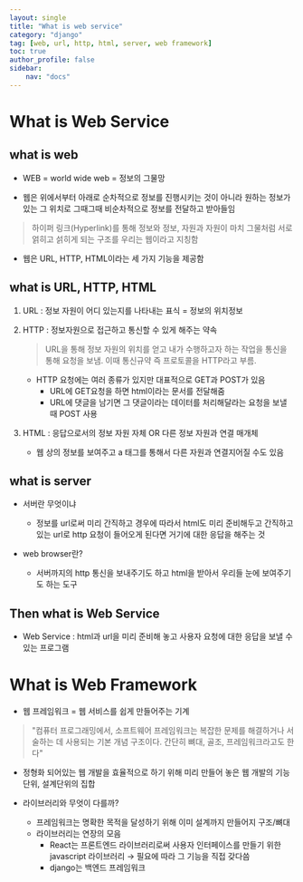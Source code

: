 ```yaml
---
layout: single
title: "What is web service"
category: "django"
tag: [web, url, http, html, server, web framework]
toc: true
author_profile: false
sidebar:
    nav: "docs"
---
```


# What is Web Service  


## what is web  

* WEB = world wide web = 정보의 그물망  


* 웹은 위에서부터 아래로 순차적으로 정보를 진행시키는 것이 아니라 원하는 정보가 있는 그 위치로 그때그때 비순차적으로 정보를 전달하고 받아들임
> 하이퍼 링크(Hyperlink)를 통해 정보와 정보, 자원과 자원이 마치 그물처럼 서로 얽히고 섥히게 되는 구조를 우리는 웹이라고 지칭함  

* 웹은 URL, HTTP, HTML이라는 세 가지 기능을 제공함

## what is URL, HTTP, HTML  
    
1. URL : 정보 자원이 어디 있는지를 나타내는 표식 = 정보의 위치정보  

2. HTTP : 정보자원으로 접근하고 통신할 수 있게 해주는 약속  
    > URL을 통해 정보 자원의 위치를 얻고 내가 수행하고자 하는 작업을 통신을 통해 요청을 보냄. 이때 통신규약 즉 프로토콜을 HTTP라고 부름.  
    
    
    * HTTP 요청에는 여러 종류가 있지만 대표적으로 GET과 POST가 있음
        * URL에 GET요청을 하면 html이라는 문서를 전달해줌
        * URL에 댓글을 남기면 그 댓글이라는 데이터를 처리해달라는 요청을 보낼 때 POST 사용


3. HTML : 응답으로서의 정보 자원 자체 OR 다른 정보 자원과 연결 매개체
    * 웹 상의 정보를 보여주고 a 태그를 통해서 다른 자원과 연결지어질 수도 있음


## what is server   

* 서버란 무엇이냐
    * 정보를 url로써 미리 간직하고 경우에 따라서 html도 미리 준비해두고 간직하고 있는 url로 http 요청이 들어오게 된다면 거기에 대한 응답을 해주는 것  
    

* web browser란? 
    * 서버까지의 http 통신을 보내주기도 하고 html을 받아서 우리들 눈에 보여주기도 하는 도구  
    
    
## Then what is Web Service  


* Web Service : html과 url을 미리 준비해 놓고 사용자 요청에 대한 응답을 보낼 수 있는 프로그램


# What is Web Framework

* 웹 프레임워크 = 웹 서비스를 쉽게 만들어주는 기계

> "컴퓨터 프로그래밍에서, 소프트웨어 프레임워크는 복잡한 문제를
>  해결하거나 서술하는 데 사용되는 기본 개념 구조이다.
>  간단히 뼈대, 골조, 프레임워크라고도 한다"  


* 정형화 되어있는 웹 개발을 효율적으로 하기 위해 미리 만들어 놓은 웹 개발의 기능단위, 설계단위의 집합  

* 라이브러리와 무엇이 다를까? 
    * 프레임워크는 명확한 목적을 달성하기 위해 이미 설계까지 만들어지 구조/뼈대
    * 라이브러리는 연장의 모음
        * React는 프론트엔드 라이브러리로써 사용자 인터페이스를 만들기 위한 javascript 라이브러리 → 필요에 따라 그 기능을 직접 갖다씀
        * django는 백엔드 프레임워크
